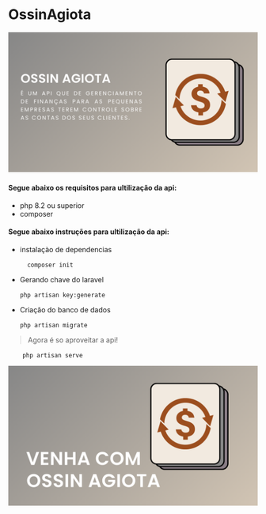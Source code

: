# OssinAgiota

[![](agiota.png)](https://www.canva.com/design/DAGOhcQdjQE/rijrVWD9CZ9jScgFwdygdw/edit?utm_content=DAGOhcQdjQE&utm_campaign=designshare&utm_medium=link2&utm_source=sharebutton)

#### Segue abaixo os requisitos para ultilização da api:

- php 8.2 ou superior
- composer

#### Segue abaixo instruções para ultilização da api:

- instalaçào de dependencias

  ```console
    composer init
  ```

- Gerando chave do laravel

  ```console
  php artisan key:generate
  ```

- Criação do banco de dados
  ```console
  php artisan migrate
  ```

> Agora é so aproveitar a api!

```console
    php artisan serve
```

![](agiotaend.png)

